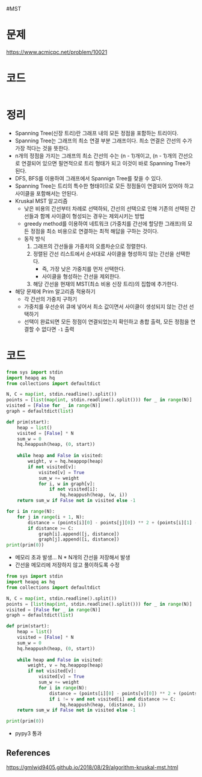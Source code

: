 #MST

# 문제
https://www.acmicpc.net/problem/10021

# 코드
```python
```

# 정리
- Spanning Tree(신장 트리)란 그래프 내의 모든 정점을 포함하는 트리이다.
- Spanning Tree는 그래프의 최소 연결 부분 그래프이다. 최소 연결은 간선의 수가 가장 적다는 것을 뜻한다.
- n개의 정점을 가지는 그래프의 최소 간선의 수는 (n - 1)개이고, (n - 1)개의 간선으로 연결되어 있으면 필연적으로 트리 형태가 되고 이것이 바로 Spanning Tree가 된다.
- DFS, BFS를 이용하여 그래프에서 Spannign Tree를 찾을 수 있다.
- Spanning Tree는 트리의 특수한 형태이므로 모든 정점들이 연결되어 있어야 하고 사이클을 포함해서는 안된다.
- Kruskal MST 알고리즘
	- 낮은 비용의 간선부터 차례로 선택하되, 간선의 선택으로 인해 기존의 선택된 간선들과 함께 사이클이 형성되는 경우는 제외시키는 방법
	- greedy  method를 이용하여 네트워크 (가중치를 간선에 할당한 그래프)의 모든 정점을 최소 비용으로 연결하는 최적 해답을 구하는 것이다.
	- 동작 방식
		1. 그래프의 간선들을 가중치의 오름차순으로 정렬한다.
		2. 정렬된 간선 리스트에서 순서대로 사이클을 형성하지 않는 간선을 선택한다.
			- 즉, 가장 낮은 가중치를 먼저 선택한다.
			- 사이클을 형성하는 간선을 제외한다.
		3. 해당 간선을 현재의 MST(최소 비용 신장 트리)의 집합에 추가한다.
- 해당 문제에 Prim 알고리즘 적용하기
	- 각 간선의 가중치 구하기
	- 가중치를 우선순위 큐에 넣어서 최소 값이면서 사이클이 생성되지 않는 간선 선택하기
	- 선택이 완료되면 모든 정점이 연결되었는지 확인하고 총합 출력, 모든 정점을 연결할 수 없다면 `-1` 출력
# 코드
```python
from sys import stdin
import heapq as hq
from collections import defaultdict

N, C = map(int, stdin.readline().split())
points = [list(map(int, stdin.readline().split())) for _ in range(N)]
visited = [False for _ in range(N)]
graph = defaultdict(list)

def prim(start):
	heap = list()
	visited = [False] * N 
	sum_w = 0
	hq.heappush(heap, (0, start))
	
	while heap and False in visited:
		weight, v = hq.heappop(heap)
		if not visited[v]:
			visited[v] = True
			sum_w += weight
			for i, w in graph[v]:
				if not visited[i]:
					hq.heappush(heap, (w, i))
	return sum_w if False not in visited else -1

for i in range(N):
	for j in range(i + 1, N):
		distance = (points[i][0] - points[j][0]) ** 2 + (points[i][1] - points[j][1]) ** 2
		if distance >= C:
			graph[i].append([j, distance])
			graph[j].append([i, distance])
print(prim(0))
```
- 메모리 초과 발생... N * N개의 간선을 저장해서 발생
- 간선을 메모리에 저장하지 않고 풀이하도록 수정
```python
from sys import stdin
import heapq as hq
from collections import defaultdict

N, C = map(int, stdin.readline().split())
points = [list(map(int, stdin.readline().split())) for _ in range(N)]
visited = [False for _ in range(N)]
graph = defaultdict(list)

def prim(start):
	heap = list()
	visited = [False] * N 
	sum_w = 0
	hq.heappush(heap, (0, start))
	
	while heap and False in visited:
		weight, v = hq.heappop(heap)
		if not visited[v]:
			visited[v] = True
			sum_w += weight
			for i in range(N):
				distance = (points[i][0] - points[v][0]) ** 2 + (points[i][1] - points[v][1]) ** 2
				if i != v and not visited[i] and distance >= C:
					hq.heappush(heap, (distance, i))
	return sum_w if False not in visited else -1

print(prim(0))
```
- pypy3 통과
## References
https://gmlwjd9405.github.io/2018/08/29/algorithm-kruskal-mst.html